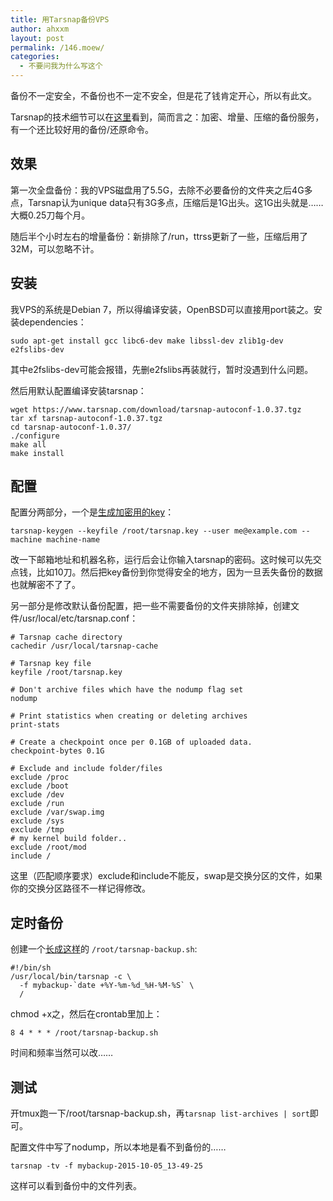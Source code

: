 ```yaml
---
title: 用Tarsnap备份VPS
author: ahxxm
layout: post
permalink: /146.moew/
categories:
  - 不要问我为什么写这个
---
```


备份不一定安全，不备份也不一定不安全，但是花了钱肯定开心，所以有此文。

Tarsnap的技术细节可以在[这里](http://www.daemonology.net/blog/2008-12-14-how-tarsnap-uses-aws.html)看到，简而言之：加密、增量、压缩的备份服务，有一个还比较好用的备份/还原命令。

## 效果

第一次全盘备份：我的VPS磁盘用了5.5G，去除不必要备份的文件夹之后4G多点，Tarsnap认为unique data只有3G多点，压缩后是1G出头。这1G出头就是……大概0.25刀每个月。

随后半个小时左右的增量备份：新排除了/run，ttrss更新了一些，压缩后用了32M，可以忽略不计。

## 安装

我VPS的系统是Debian 7，所以得编译安装，OpenBSD可以直接用port装之。安装dependencies：

    sudo apt-get install gcc libc6-dev make libssl-dev zlib1g-dev e2fslibs-dev

其中e2fslibs-dev可能会报错，先删e2fslibs再装就行，暂时没遇到什么问题。

然后用默认配置编译安装tarsnap：

    wget https://www.tarsnap.com/download/tarsnap-autoconf-1.0.37.tgz
    tar xf tarsnap-autoconf-1.0.37.tgz
    cd tarsnap-autoconf-1.0.37/
    ./configure
    make all
    make install

## 配置

配置分两部分，一个是[生成加密用的key](https://www.tarsnap.com/gettingstarted.html)：

    tarsnap-keygen --keyfile /root/tarsnap.key --user me@example.com --machine machine-name

改一下邮箱地址和机器名称，运行后会让你输入tarsnap的密码。这时候可以先交点钱，比如10刀。然后把key备份到你觉得安全的地方，因为一旦丢失备份的数据也就解密不了了。

另一部分是修改默认备份配置，把一些不需要备份的文件夹排除掉，创建文件/usr/local/etc/tarsnap.conf：

    # Tarsnap cache directory
    cachedir /usr/local/tarsnap-cache
    
    # Tarsnap key file
    keyfile /root/tarsnap.key

    # Don't archive files which have the nodump flag set
    nodump

    # Print statistics when creating or deleting archives
    print-stats

    # Create a checkpoint once per 0.1GB of uploaded data.
    checkpoint-bytes 0.1G

    # Exclude and include folder/files
    exclude /proc
    exclude /boot
    exclude /dev
    exclude /run
    exclude /var/swap.img
    exclude /sys
    exclude /tmp
    # my kernel build folder..
    exclude /root/mod
    include /

这里（匹配顺序要求）exclude和include不能反，swap是交换分区的文件，如果你的交换分区路径不一样记得修改。

## 定时备份

创建一个[长成这样](https://www.tarsnap.com/simple-usage.html)的 `/root/tarsnap-backup.sh`:

    #!/bin/sh
    /usr/local/bin/tarsnap -c \
      -f mybackup-`date +%Y-%m-%d_%H-%M-%S` \
      /

chmod +x之，然后在crontab里加上：

    8 4 * * * /root/tarsnap-backup.sh

时间和频率当然可以改……

## 测试

开tmux跑一下/root/tarsnap-backup.sh，再`tarsnap list-archives | sort`即可。

配置文件中写了nodump，所以本地是看不到备份的……

    tarsnap -tv -f mybackup-2015-10-05_13-49-25

这样可以看到备份中的文件列表。
